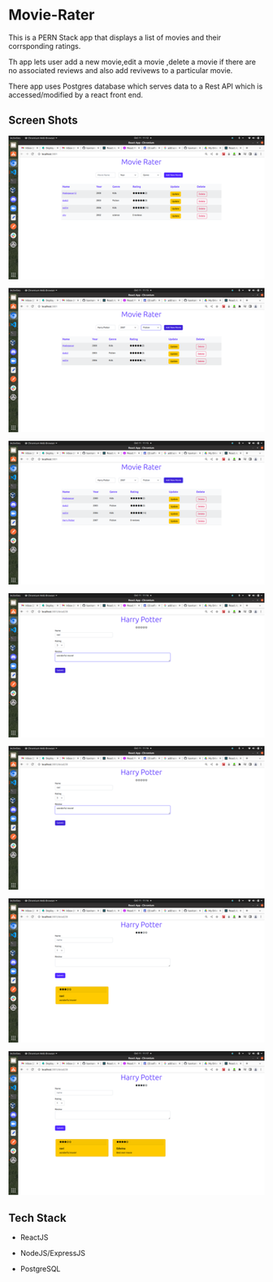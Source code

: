 # Movie-Rater
This is a PERN Stack app that displays a list of movies and their corrsponding ratings.

Th app lets user add a new movie,edit a movie ,delete a movie if there are no associated reviews and also add revivews to a particular movie.

There app uses Postgres database which serves data to a Rest API which is accessed/modified by a react front end.

## Screen Shots

![](client//images//MovieRater1.png)

![](client//images//MovieRater2.png)

![](client//images//MovieRater3.png)

![](client//images//MovieRater4.png)

![](client//images//MovieRater4.png)

![](client//images//MovieRater5.png)

![](client//images//MovieRater6.png)

## Tech Stack 

* ReactJS

* NodeJS/ExpressJS

* PostgreSQL
